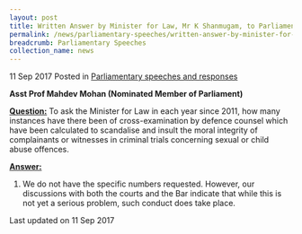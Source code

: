 ```yaml
---
layout: post
title: Written Answer by Minister for Law, Mr K Shanmugam, to Parliamentary Question on Defence Counsel Scandalising and Insulting Moral Integrity of Complainants or Witnesses During Cross-Examination in Criminal Trials for Sexual or Child Abuse Offences
permalink: /news/parliamentary-speeches/written-answer-by-minister-for-law--mr-k-shanmugam--to-parliamen11
breadcrumb: Parliamentary Speeches
collection_name: news
---
```


11 Sep 2017 Posted in [Parliamentary speeches and responses](/news/parliamentary-speeches)

**Asst Prof Mahdev Mohan (Nominated Member of Parliament)**

**<u>Question:</u>**
To ask the Minister for Law in each year since 2011, how many instances have there been of cross-examination by defence counsel which have been calculated to scandalise and insult the moral integrity of complainants or witnesses in criminal trials concerning sexual or child abuse offences.  

**<u>Answer:</u>**
1. We do not have the specific numbers requested. However, our discussions with both the courts and the Bar indicate that while this is not yet a serious problem, such conduct does take place. 



<p class="right-side-updated">Last updated on 11 Sep 2017</p>

